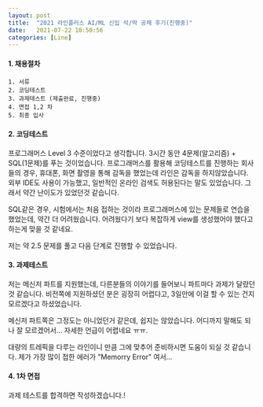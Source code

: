 ```yaml
---
layout: post
title:  "2021 라인플러스 AI/ML 신입 석/박 공채 후기(진행중)"
date:   2021-07-22 10:50:56
categories: [Line]
---
```


#### 1. 채용절차
```
1. 서류
2. 코딩테스트
3. 과제테스트 (제출완료, 진행중)
4. 면접 1,2 차
5. 최종 입사
```

#### 2. 코딩테스트
 프로그래머스 Level 3 수준이었다고 생각합니다. 
 3시간 동안 4문제(알고리즘) + SQL(1문제)를 푸는 것이었습니다.
 프로그래머스를 활용해 코딩테스트를 진행하는 회사들의 경우, 휴대폰, 화면 촬영을 통해 감독을 했었는데
 라인은 감독을 하지않았습니다. 외부 IDE도 사용이 가능했고, 일반적인 온라인 검색도 허용된다는 말도 있었습니다.
 그래서 약간 난이도가 있었던것 같습니다.
 
 SQL같은 경우, 시험에서는 처음 접하는 것이라 프로그래머스에 있는 문제들로 연습을 했었는데, 약간 더 어려웠습니다. 어려웠다기 보다 복잡하게 view를 생성했어야 했다고 하는게 맞을 것 같네요.

 저는 약 2.5 문제를 풀고 다음 단계로 진행할 수 있었습니다.

#### 3. 과제테스트
 저는 메신저 파트를 지원했는데, 다른분들의 이야기를 들어보니 파트마다 과제가 달랐던 것 같습니다. 비전쪽에 지원하셨던 분은 굉장히 어렵다고, 3일만에 이걸 할 수 있는 건지 모르겠다고 하셨었습니다.
 
 메신저 파트쪽은 그정도는 아니었던거 같은데, 쉽지는 않았습니다.
 어디까지 말해도 되나 잘 모르겠어서... 자세한 언급이 어렵네요 ㅠㅠ.

 대량의 트레픽을 다루는 라인이니 만큼 그에 맞추어 준비하시면 도움이 되실 것 같습니다.
 제가 가장 많이 접한 에러가 "Memorry Error" 여서...

#### 4. 1차 면접
 과제 테스트를 합격하면 작성하겠습니다.!
  
